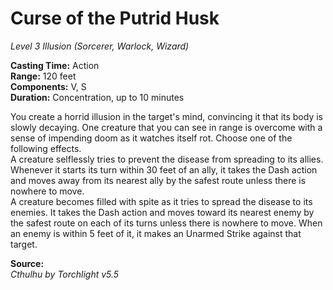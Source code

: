 # Curse of the Putrid Husk
*Level 3 Illusion (Sorcerer, Warlock, Wizard)*

**Casting Time:** Action  
**Range:** 120 feet  
**Components:** V, S  
**Duration:** Concentration, up to 10 minutes

You create a horrid illusion in the target's mind, convincing it that its body is slowly decaying. One creature that you can see in range is overcome with a sense of impending doom as it watches itself rot. Choose one of the following effects.  
A creature selflessly tries to prevent the disease from spreading to its allies. Whenever it starts its turn within 30 feet of an ally, it takes the Dash action and moves away from its nearest ally by the safest route unless there is nowhere to move.  
A creature becomes filled with spite as it tries to spread the disease to its enemies. It takes the Dash action and moves toward its nearest enemy by the safest route on each of its turns unless there is nowhere to move. When an enemy is within 5 feet of it, it makes an Unarmed Strike against that target.

**Source:**  
*Cthulhu by Torchlight v5.5*